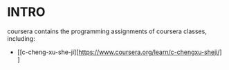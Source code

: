 # INTRO

coursera contains  the programming assignments of coursera classes, including:

* [[c-cheng-xu-she-ji][https://www.coursera.org/learn/c-chengxu-sheji/] ]

